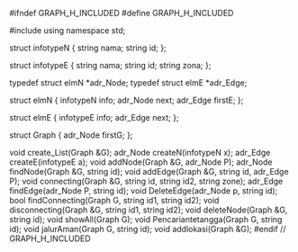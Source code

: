 #ifndef GRAPH_H_INCLUDED
#define GRAPH_H_INCLUDED

#include <iostream>
using namespace std;

struct infotypeN {
    string nama;
    string id;
};

struct infotypeE {
    string nama;
    string id;
    string zona;
};

typedef struct elmN *adr_Node;
typedef struct elmE *adr_Edge;

struct elmN {
    infotypeN info;
    adr_Node next;
    adr_Edge firstE;
};

struct elmE {
    infotypeE info;
    adr_Edge next;
};

struct Graph {
    adr_Node firstG;
};

void create_List(Graph &G);
adr_Node createN(infotypeN x);
adr_Edge createE(infotypeE a);
void addNode(Graph &G, adr_Node P);
adr_Node findNode(Graph &G, string id);
void addEdge(Graph &G, string id, adr_Edge P);
void connecting(Graph &G, string id, string id2, string zone);
adr_Edge findEdge(adr_Node P, string id);
void DeleteEdge(adr_Node p, string id);
bool findConnecting(Graph G, string id1, string id2);
void disconnecting(Graph &G, string id1, string id2);
void deleteNode(Graph &G, string id);
void showAll(Graph G);
void Pencariantetangga(Graph G, string id);
void jalurAman(Graph G, string id);
void addlokasi(Graph &G);
#endif // GRAPH_H_INCLUDED
